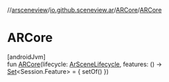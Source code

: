 //[arsceneview](../../../index.md)/[io.github.sceneview.ar](../index.md)/[ARCore](index.md)/[ARCore](-a-r-core.md)

# ARCore

[androidJvm]\
fun [ARCore](-a-r-core.md)(lifecycle: [ArSceneLifecycle](../-ar-scene-lifecycle/index.md), features: () -&gt; [Set](https://kotlinlang.org/api/latest/jvm/stdlib/kotlin.collections/-set/index.html)&lt;Session.Feature&gt; = { setOf() })
